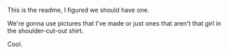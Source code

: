 This is the readme, I figured we should have one. 

We're gonna use pictures that I've made or just ones that aren't that girl in the shoulder-cut-out shirt. 

Cool.